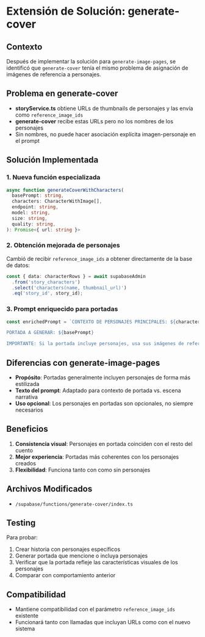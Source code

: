 # Extensión de Solución: generate-cover

## Contexto
Después de implementar la solución para `generate-image-pages`, se identificó que `generate-cover` tenía el mismo problema de asignación de imágenes de referencia a personajes.

## Problema en generate-cover
- **storyService.ts** obtiene URLs de thumbnails de personajes y las envía como `reference_image_ids`
- **generate-cover** recibe estas URLs pero no los nombres de los personajes
- Sin nombres, no puede hacer asociación explícita imagen-personaje en el prompt

## Solución Implementada

### 1. Nueva función especializada
```typescript
async function generateCoverWithCharacters(
  basePrompt: string,
  characters: CharacterWithImage[],
  endpoint: string,
  model: string,
  size: string,
  quality: string,
): Promise<{ url: string }>
```

### 2. Obtención mejorada de personajes
Cambió de recibir `reference_image_ids` a obtener directamente de la base de datos:
```typescript
const { data: characterRows } = await supabaseAdmin
  .from('story_characters')
  .select('characters(name, thumbnail_url)')
  .eq('story_id', story_id);
```

### 3. Prompt enriquecido para portadas
```typescript
const enrichedPrompt = `CONTEXTO DE PERSONAJES PRINCIPALES: ${characterDescriptions}. 

PORTADA A GENERAR: ${basePrompt}

IMPORTANTE: Si la portada incluye personajes, usa sus imágenes de referencia correspondientes para mantener consistencia visual. Las imágenes están ordenadas alfabéticamente por nombre de personaje.`;
```

## Diferencias con generate-image-pages
- **Propósito**: Portadas generalmente incluyen personajes de forma más estilizada
- **Texto del prompt**: Adaptado para contexto de portada vs. escena narrativa
- **Uso opcional**: Los personajes en portadas son opcionales, no siempre necesarios

## Beneficios
1. **Consistencia visual**: Personajes en portada coinciden con el resto del cuento
2. **Mejor experiencia**: Portadas más coherentes con los personajes creados
3. **Flexibilidad**: Funciona tanto con como sin personajes

## Archivos Modificados
- `/supabase/functions/generate-cover/index.ts`

## Testing
Para probar:
1. Crear historia con personajes específicos
2. Generar portada que mencione o incluya personajes
3. Verificar que la portada refleje las características visuales de los personajes
4. Comparar con comportamiento anterior

## Compatibilidad
- Mantiene compatibilidad con el parámetro `reference_image_ids` existente
- Funcionará tanto con llamadas que incluyan URLs como con el nuevo sistema